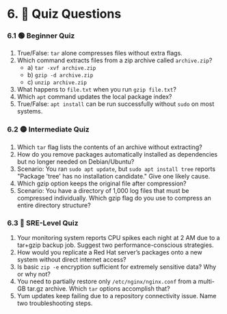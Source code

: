 # 6. 📝 Quiz Questions

### 6.1 🟢 Beginner Quiz

1. True/False: `tar` alone compresses files without extra flags.
2. Which command extracts files from a zip archive called `archive.zip`?
   - a) `tar -xvf archive.zip`
   - b) `gzip -d archive.zip`
   - c) `unzip archive.zip`
3. What happens to `file.txt` when you run `gzip file.txt`?
4. Which `apt` command updates the local package index?
5. True/False: `apt install` can be run successfully without `sudo` on most systems.

### 6.2 🟡 Intermediate Quiz

1. Which `tar` flag lists the contents of an archive without extracting?
2. How do you remove packages automatically installed as dependencies but no longer needed on Debian/Ubuntu?
3. Scenario: You ran `sudo apt update`, but `sudo apt install tree` reports "Package 'tree' has no installation candidate." Give one likely cause.
4. Which gzip option keeps the original file after compression?
5. Scenario: You have a directory of 1,000 log files that must be compressed individually. Which gzip flag do you use to compress an entire directory structure?

### 6.3 🔴 SRE-Level Quiz

1. Your monitoring system reports CPU spikes each night at 2 AM due to a tar+gzip backup job. Suggest two performance-conscious strategies.
2. How would you replicate a Red Hat server’s packages onto a new system without direct internet access?
3. Is basic `zip -e` encryption sufficient for extremely sensitive data? Why or why not?
4. You need to partially restore only `/etc/nginx/nginx.conf` from a multi-GB tar.gz archive. Which `tar` options accomplish that?
5. Yum updates keep failing due to a repository connectivity issue. Name two troubleshooting steps.
